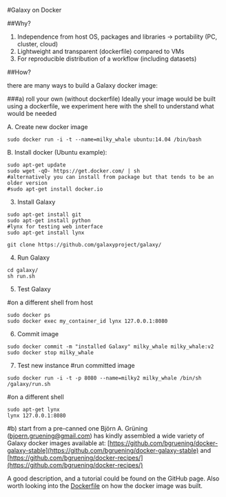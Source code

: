 #Galaxy on Docker

##Why?

1. Independence from host OS, packages and libraries -> portability (PC, cluster, cloud)
2. Lightweight and transparent (dockerfile) compared to VMs
3. For reproducible distribution of a workflow (including datasets)

##How?

there are many ways to build a Galaxy docker image:

###a) roll your own (without dockerfile)
Ideally your image would be built using a dockerfile, we experiment here with the shell to understand what would be needed

A. Create new docker image

```
sudo docker run -i -t --name=milky_whale ubuntu:14.04 /bin/bash
```

B. Install docker (Ubuntu example):

```
sudo apt-get update
sudo wget -qO- https://get.docker.com/ | sh
#alternatively you can install from package but that tends to be an older version 
#sudo apt-get install docker.io
```

3. Install Galaxy

```
sudo apt-get install git
sudo apt-get install python
#lynx for testing web interface
sudo apt-get install lynx

git clone https://github.com/galaxyproject/galaxy/
```

4. Run Galaxy

```
cd galaxy/
sh run.sh
```

5. Test Galaxy

#on a different shell from host

```
sudo docker ps
sudo docker exec my_container_id lynx 127.0.0.1:8080
```

6. Commit image

```
sudo docker commit -m "installed Galaxy" milky_whale milky_whale:v2
sudo docker stop milky_whale
```

7. Test new instance
#run committed image

```
sudo docker run -i -t -p 8080 --name=milky2 milky_whale /bin/sh /galaxy/run.sh
```

#on a different shell
```
sudo apt-get lynx
lynx 127.0.0.1:8080
```

#b) start from a pre-canned one
Björn A. Grüning (bjoern.gruening@gmail.com) has kindly assembled a wide variety of Galaxy docker images available at: [https://github.com/bgruening/docker-galaxy-stable](https://github.com/bgruening/docker-galaxy-stable) and [https://github.com/bgruening/docker-recipes/](https://github.com/bgruening/docker-recipes/)

A good description, and a tutorial could be found on the GitHub page. Also worth looking into the [Dockerfile](https://github.com/bgruening/docker-galaxy-stable/blob/master/galaxy/Dockerfile) on how the docker image was built.
